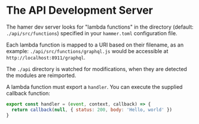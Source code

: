 # The API Development Server

The hamer dev server looks for "lambda functions" in the directory
(default: `./api/src/functions`) specified in your `hammer.toml`
configuration file.

Each lambda function is mapped to a URI based on their filename, as
an example: `./api/src/functions/graphql.js` would be accessible
at `http://localhost:8911/graphql`.

The `./api` directory is watched for modifications, when they are
detected the modules are reimported.

A lambda function must export a `handler`. You can execute the
supplied callback function:

```js
export const handler = (event, context, callback) => {
  return callback(null, { status: 200, body: 'Hello, world' })
}
```
